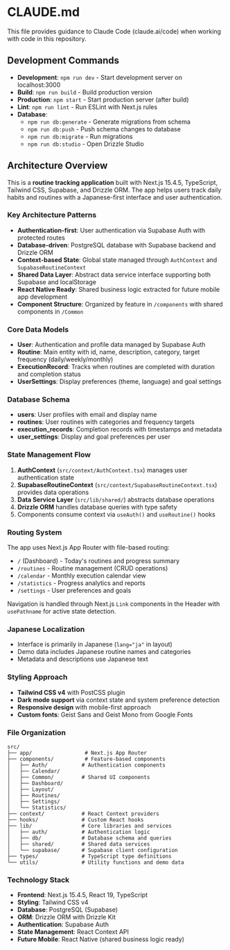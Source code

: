 # CLAUDE.md

This file provides guidance to Claude Code (claude.ai/code) when working with code in this repository.

## Development Commands

- **Development**: `npm run dev` - Start development server on localhost:3000
- **Build**: `npm run build` - Build production version
- **Production**: `npm start` - Start production server (after build)
- **Lint**: `npm run lint` - Run ESLint with Next.js rules
- **Database**: 
  - `npm run db:generate` - Generate migrations from schema
  - `npm run db:push` - Push schema changes to database
  - `npm run db:migrate` - Run migrations
  - `npm run db:studio` - Open Drizzle Studio

## Architecture Overview

This is a **routine tracking application** built with Next.js 15.4.5, TypeScript, Tailwind CSS, Supabase, and Drizzle ORM. The app helps users track daily habits and routines with a Japanese-first interface and user authentication.

### Key Architecture Patterns

- **Authentication-first**: User authentication via Supabase Auth with protected routes
- **Database-driven**: PostgreSQL database with Supabase backend and Drizzle ORM
- **Context-based State**: Global state managed through `AuthContext` and `SupabaseRoutineContext`
- **Shared Data Layer**: Abstract data service interface supporting both Supabase and localStorage
- **React Native Ready**: Shared business logic extracted for future mobile app development
- **Component Structure**: Organized by feature in `/components` with shared components in `/Common`

### Core Data Models

- **User**: Authentication and profile data managed by Supabase Auth
- **Routine**: Main entity with id, name, description, category, target frequency (daily/weekly/monthly)
- **ExecutionRecord**: Tracks when routines are completed with duration and completion status
- **UserSettings**: Display preferences (theme, language) and goal settings

### Database Schema

- **users**: User profiles with email and display name
- **routines**: User routines with categories and frequency targets
- **execution_records**: Completion records with timestamps and metadata
- **user_settings**: Display and goal preferences per user

### State Management Flow

1. **AuthContext** (`src/context/AuthContext.tsx`) manages user authentication state
2. **SupabaseRoutineContext** (`src/context/SupabaseRoutineContext.tsx`) provides data operations
3. **Data Service Layer** (`src/lib/shared/`) abstracts database operations
4. **Drizzle ORM** handles database queries with type safety
5. Components consume context via `useAuth()` and `useRoutine()` hooks

### Routing System

The app uses Next.js App Router with file-based routing:
- `/` (Dashboard) - Today's routines and progress summary
- `/routines` - Routine management (CRUD operations)
- `/calendar` - Monthly execution calendar view  
- `/statistics` - Progress analytics and reports
- `/settings` - User preferences and goals

Navigation is handled through Next.js `Link` components in the Header with `usePathname` for active state detection.

### Japanese Localization

- Interface is primarily in Japanese (`lang="ja"` in layout)
- Demo data includes Japanese routine names and categories
- Metadata and descriptions use Japanese text

### Styling Approach

- **Tailwind CSS v4** with PostCSS plugin
- **Dark mode support** via context state and system preference detection
- **Responsive design** with mobile-first approach
- **Custom fonts**: Geist Sans and Geist Mono from Google Fonts

### File Organization

```
src/
├── app/                 # Next.js App Router
├── components/          # Feature-based components
│   ├── Auth/           # Authentication components
│   ├── Calendar/       
│   ├── Common/         # Shared UI components
│   ├── Dashboard/      
│   ├── Layout/         
│   ├── Routines/       
│   ├── Settings/       
│   └── Statistics/     
├── context/            # React Context providers
├── hooks/              # Custom React hooks
├── lib/                # Core libraries and services
│   ├── auth/           # Authentication logic
│   ├── db/             # Database schema and queries
│   ├── shared/         # Shared data services
│   └── supabase/       # Supabase client configuration
├── types/              # TypeScript type definitions
└── utils/              # Utility functions and demo data
```

### Technology Stack

- **Frontend**: Next.js 15.4.5, React 19, TypeScript
- **Styling**: Tailwind CSS v4
- **Database**: PostgreSQL (Supabase)
- **ORM**: Drizzle ORM with Drizzle Kit
- **Authentication**: Supabase Auth
- **State Management**: React Context API
- **Future Mobile**: React Native (shared business logic ready)